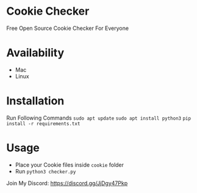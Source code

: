 # Cookie Checker
Free Open Source Cookie Checker For Everyone

# Availability
- Mac 
- Linux

# Installation
Run Following Commands
`sudo apt update`
`sudo apt install python3`
`pip install -r requirements.txt`

# Usage
- Place your Cookie files inside `cookie` folder
- Run `python3 checker.py`

Join My Discord: https://discord.gg/JjDgy47Pkp
